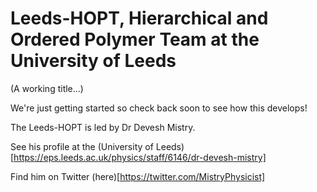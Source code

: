 # Leeds-HOPT, Hierarchical and Ordered Polymer Team at the University of Leeds

(A working title...)

We're just getting started so check back soon to see how this develops!


The Leeds-HOPT is led by Dr Devesh Mistry.

See his profile at the (University of Leeds)[https://eps.leeds.ac.uk/physics/staff/6146/dr-devesh-mistry]

Find him on Twitter (here)[https://twitter.com/MistryPhysicist]
